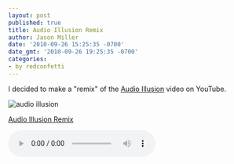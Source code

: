 ```yaml
---
layout: post
published: true
title: Audio Illusion Remix
author: Jason Miller
date: '2010-09-26 15:25:35 -0700'
date_gmt: '2010-09-26 19:25:35 -0700'
categories:
- by redconfetti
---
```


I decided to make a "remix" of the [Audio Illusion][] video on YouTube.

[Audio Illusion]: http://www.youtube.com/watch?v=ugriWSmRxcM

![audio illusion]({{site.assets.url_prefix}}/images/posts/2010-09-26/audio-illusion.jpg "audio illusion")

[Audio Illusion Remix]({{site.assets.url_prefix}}/images/posts/mp3/misc/audio-illusion-remix.mp3)

<audio controls>
  <source src="{{site.assets.url_prefix}}/mp3/misc/audio-illusion-remix.mp3" type="audio/mpeg">
Your browser does not support the audio element.
</audio>
